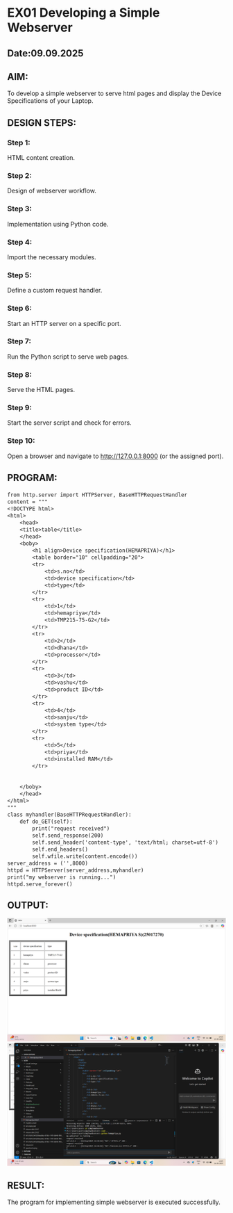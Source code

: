 # EX01 Developing a Simple Webserver
## Date:09.09.2025

## AIM:
To develop a simple webserver to serve html pages and display the Device Specifications of your Laptop.

## DESIGN STEPS:
### Step 1: 
HTML content creation.

### Step 2:
Design of webserver workflow.

### Step 3:
Implementation using Python code.

### Step 4:
Import the necessary modules.

### Step 5:
Define a custom request handler.

### Step 6:
Start an HTTP server on a specific port.

### Step 7:
Run the Python script to serve web pages.

### Step 8:
Serve the HTML pages.

### Step 9:
Start the server script and check for errors.

### Step 10:
Open a browser and navigate to http://127.0.0.1:8000 (or the assigned port).

## PROGRAM:
```
from http.server import HTTPServer, BaseHTTPRequestHandler
content = """
<!DOCTYPE html>
<html>
    <head>
    <title>table</title>
    </head>
    <boby>
        <h1 align>Device specification(HEMAPRIYA)</h1>
        <table border="10" cellpadding="20">
        <tr>
            <td>s.no</td>
            <td>device specification</td>
            <td>type</td>
        </tr>
        <tr>
            <td>1</td>
            <td>hemapriya</td>
            <td>TMP215-75-G2</td>
        </tr>
        <tr> 
            <td>2</td>
            <td>dhana</td>
            <td>processor</td>
        </tr>
        <tr>
            <td>3</td>
            <td>vashu</td>
            <td>product ID</td>
        </tr>
        <tr>
            <td>4</td>
            <td>sanju</td>
            <td>system type</td>
        </tr>
        <tr>
            <td>5</td>
            <td>priya</td>
            <td>installed RAM</td>
        </tr>


    </boby>
    </head>
</html>
"""
class myhandler(BaseHTTPRequestHandler):
    def do_GET(self):
        print("request received")
        self.send_response(200)
        self.send_header('content-type', 'text/html; charset=utf-8')
        self.end_headers()
        self.wfile.write(content.encode())
server_address = ('',8000)
httpd = HTTPServer(server_address,myhandler)
print("my webserver is running...")
httpd.serve_forever()

```


## OUTPUT:
![alt text](<Screenshot (25).png>)
![alt text](<Screenshot 2025-09-16 144513.png>)

## RESULT:
The program for implementing simple webserver is executed successfully.
